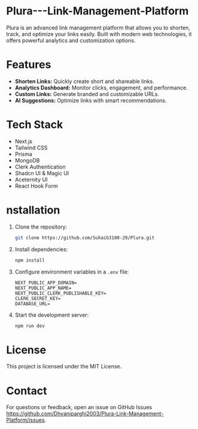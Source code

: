 # Plura---Link-Management-Platform
Plura is an advanced link management platform that allows you to shorten, track, and optimize your links easily. Built with modern web technologies, it offers powerful analytics and customization options.

# Features

- **Shorten Links:** Quickly create short and shareable links.
- **Analytics Dashboard:** Monitor clicks, engagement, and performance.
- **Custom Links:** Generate branded and customizable URLs.
- **AI Suggestions:** Optimize links with smart recommendations.

# Tech Stack

- Next.js
- Tailwind CSS
- Prisma
- MongoDB
- Clerk Authentication
- Shadcn UI & Magic UI
- Aceternity UI
- React Hook Form

# nstallation

1. Clone the repository:
    ```bash
    git clone https://github.com/Suhaib3100-29/Plura.git
    ```
2. Install dependencies:
    ```bash
    npm install
    ```
3. Configure environment variables in a `.env` file:
    ```
    NEXT_PUBLIC_APP_DOMAIN=
    NEXT_PUBLIC_APP_NAME=
    NEXT_PUBLIC_CLERK_PUBLISHABLE_KEY=
    CLERK_SECRET_KEY=
    DATABASE_URL=
    ```
4. Start the development server:
    ```bash
    npm run dev
    ```

# License

This project is licensed under the MIT License.

# Contact

For questions or feedback, open an issue on GitHub Issues https://github.com/Dhvaniparghi2003/Plura-Link-Management-Platform/issues.





